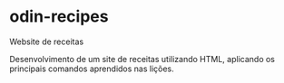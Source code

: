 # odin-recipes
Website de receitas

Desenvolvimento de um site de receitas utilizando HTML, aplicando os principais comandos aprendidos nas lições.